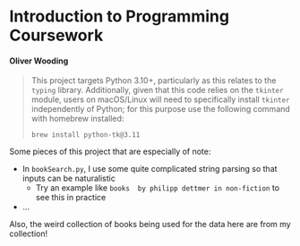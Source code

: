 # Introduction to Programming Coursework
#### Oliver Wooding

>This project targets Python 3.10+, particularly as this relates to
> the `typing` library. Additionally, given that this code relies
> on the `tkinter` module, users on macOS/Linux will need to
> specifically install `tkinter` independently of Python;
> for this purpose use the following command with homebrew
> installed:
> ```commandline
> brew install python-tk@3.11
>```

Some pieces of this project that are especially of note:
- In `bookSearch.py`, I use some quite complicated string parsing so that inputs can be naturalistic
  - Try an example like `books  by philipp dettmer in non-fiction` to see this in practice
- …

Also, the weird collection of books being used for the data here are from my collection!